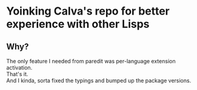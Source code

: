 # Yoinking Calva's repo for better experience with other Lisps

## Why?
The only feature I needed from paredit was per-language extension activation.  
That's it.  
And I kinda, sorta fixed the typings and bumped up the package versions.

